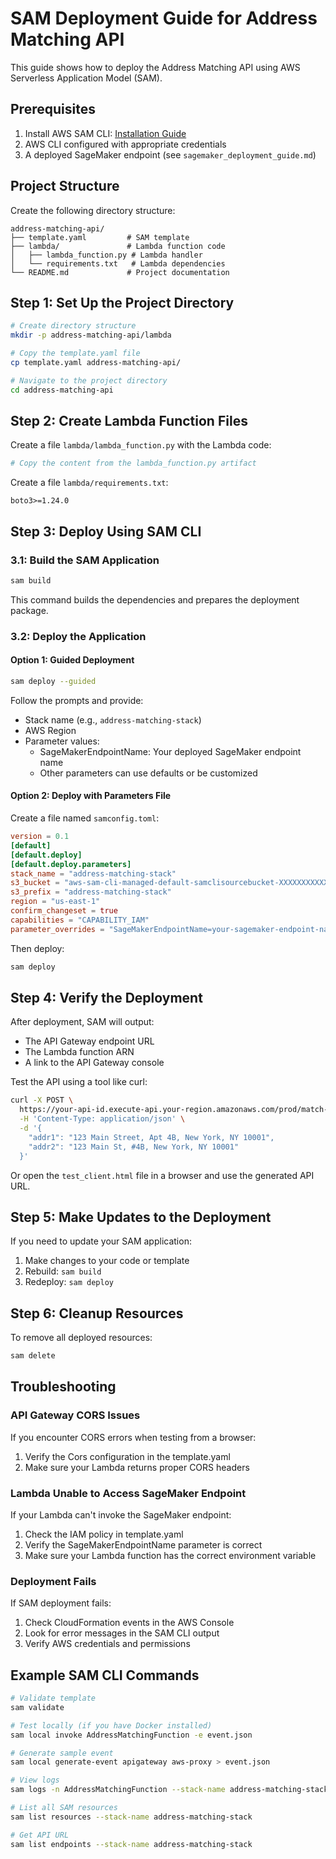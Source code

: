 # SAM Deployment Guide for Address Matching API

This guide shows how to deploy the Address Matching API using AWS Serverless Application Model (SAM).

## Prerequisites

1. Install AWS SAM CLI: [Installation Guide](https://docs.aws.amazon.com/serverless-application-model/latest/developerguide/install-sam-cli.html)
2. AWS CLI configured with appropriate credentials
3. A deployed SageMaker endpoint (see `sagemaker_deployment_guide.md`)

## Project Structure

Create the following directory structure:

```
address-matching-api/
├── template.yaml         # SAM template
├── lambda/               # Lambda function code
│   ├── lambda_function.py # Lambda handler
│   └── requirements.txt   # Lambda dependencies
└── README.md             # Project documentation
```

## Step 1: Set Up the Project Directory

```bash
# Create directory structure
mkdir -p address-matching-api/lambda

# Copy the template.yaml file
cp template.yaml address-matching-api/

# Navigate to the project directory
cd address-matching-api
```

## Step 2: Create Lambda Function Files

Create a file `lambda/lambda_function.py` with the Lambda code:

```python
# Copy the content from the lambda_function.py artifact
```

Create a file `lambda/requirements.txt`:

```
boto3>=1.24.0
```

## Step 3: Deploy Using SAM CLI

### 3.1: Build the SAM Application

```bash
sam build
```

This command builds the dependencies and prepares the deployment package.

### 3.2: Deploy the Application

#### Option 1: Guided Deployment

```bash
sam deploy --guided
```

Follow the prompts and provide:
- Stack name (e.g., `address-matching-stack`)
- AWS Region
- Parameter values:
  - SageMakerEndpointName: Your deployed SageMaker endpoint name
  - Other parameters can use defaults or be customized

#### Option 2: Deploy with Parameters File

Create a file named `samconfig.toml`:

```toml
version = 0.1
[default]
[default.deploy]
[default.deploy.parameters]
stack_name = "address-matching-stack"
s3_bucket = "aws-sam-cli-managed-default-samclisourcebucket-XXXXXXXXXXXX"
s3_prefix = "address-matching-stack"
region = "us-east-1"
confirm_changeset = true
capabilities = "CAPABILITY_IAM"
parameter_overrides = "SageMakerEndpointName=your-sagemaker-endpoint-name LambdaFunctionName=address-matching-lambda ApiStageName=prod"
```

Then deploy:

```bash
sam deploy
```

## Step 4: Verify the Deployment

After deployment, SAM will output:
- The API Gateway endpoint URL
- The Lambda function ARN
- A link to the API Gateway console

Test the API using a tool like curl:

```bash
curl -X POST \
  https://your-api-id.execute-api.your-region.amazonaws.com/prod/match-addresses \
  -H 'Content-Type: application/json' \
  -d '{
    "addr1": "123 Main Street, Apt 4B, New York, NY 10001",
    "addr2": "123 Main St, #4B, New York, NY 10001"
  }'
```

Or open the `test_client.html` file in a browser and use the generated API URL.

## Step 5: Make Updates to the Deployment

If you need to update your SAM application:

1. Make changes to your code or template
2. Rebuild: `sam build`
3. Redeploy: `sam deploy`

## Step 6: Cleanup Resources

To remove all deployed resources:

```bash
sam delete
```

## Troubleshooting

### API Gateway CORS Issues

If you encounter CORS errors when testing from a browser:
1. Verify the Cors configuration in the template.yaml
2. Make sure your Lambda returns proper CORS headers

### Lambda Unable to Access SageMaker Endpoint

If your Lambda can't invoke the SageMaker endpoint:
1. Check the IAM policy in template.yaml
2. Verify the SageMakerEndpointName parameter is correct
3. Make sure your Lambda function has the correct environment variable

### Deployment Fails

If SAM deployment fails:
1. Check CloudFormation events in the AWS Console
2. Look for error messages in the SAM CLI output
3. Verify AWS credentials and permissions

## Example SAM CLI Commands

```bash
# Validate template
sam validate

# Test locally (if you have Docker installed)
sam local invoke AddressMatchingFunction -e event.json

# Generate sample event
sam local generate-event apigateway aws-proxy > event.json

# View logs
sam logs -n AddressMatchingFunction --stack-name address-matching-stack

# List all SAM resources
sam list resources --stack-name address-matching-stack

# Get API URL
sam list endpoints --stack-name address-matching-stack
```